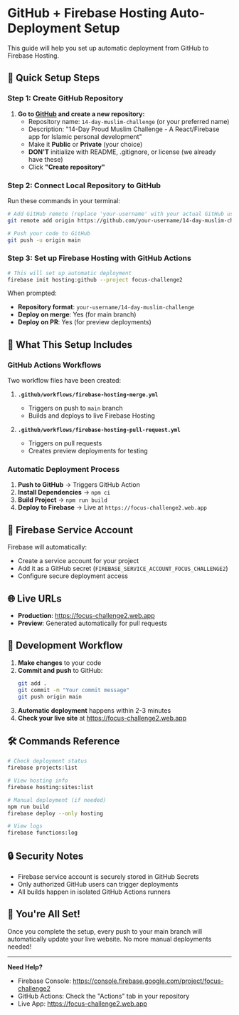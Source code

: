 # GitHub + Firebase Hosting Auto-Deployment Setup

This guide will help you set up automatic deployment from GitHub to Firebase Hosting.

## 🚀 Quick Setup Steps

### Step 1: Create GitHub Repository

1. **Go to [GitHub](https://github.com) and create a new repository:**
   - Repository name: `14-day-muslim-challenge` (or your preferred name)
   - Description: "14-Day Proud Muslim Challenge - A React/Firebase app for Islamic personal development"
   - Make it **Public** or **Private** (your choice)
   - **DON'T** initialize with README, .gitignore, or license (we already have these)
   - Click **"Create repository"**

### Step 2: Connect Local Repository to GitHub

Run these commands in your terminal:

```bash
# Add GitHub remote (replace 'your-username' with your actual GitHub username)
git remote add origin https://github.com/your-username/14-day-muslim-challenge.git

# Push your code to GitHub
git push -u origin main
```

### Step 3: Set up Firebase Hosting with GitHub Actions

```bash
# This will set up automatic deployment
firebase init hosting:github --project focus-challenge2
```

When prompted:
- **Repository format**: `your-username/14-day-muslim-challenge`
- **Deploy on merge**: Yes (for main branch)
- **Deploy on PR**: Yes (for preview deployments)

## 🔧 What This Setup Includes

### GitHub Actions Workflows
Two workflow files have been created:

1. **`.github/workflows/firebase-hosting-merge.yml`**
   - Triggers on push to `main` branch
   - Builds and deploys to live Firebase Hosting

2. **`.github/workflows/firebase-hosting-pull-request.yml`**
   - Triggers on pull requests
   - Creates preview deployments for testing

### Automatic Deployment Process
1. **Push to GitHub** → Triggers GitHub Action
2. **Install Dependencies** → `npm ci`
3. **Build Project** → `npm run build`
4. **Deploy to Firebase** → Live at `https://focus-challenge2.web.app`

## 🔑 Firebase Service Account

Firebase will automatically:
- Create a service account for your project
- Add it as a GitHub secret (`FIREBASE_SERVICE_ACCOUNT_FOCUS_CHALLENGE2`)
- Configure secure deployment access

## 🌐 Live URLs

- **Production**: https://focus-challenge2.web.app
- **Preview**: Generated automatically for pull requests

## 📝 Development Workflow

1. **Make changes** to your code
2. **Commit and push** to GitHub:
   ```bash
   git add .
   git commit -m "Your commit message"
   git push origin main
   ```
3. **Automatic deployment** happens within 2-3 minutes
4. **Check your live site** at https://focus-challenge2.web.app

## 🛠️ Commands Reference

```bash
# Check deployment status
firebase projects:list

# View hosting info
firebase hosting:sites:list

# Manual deployment (if needed)
npm run build
firebase deploy --only hosting

# View logs
firebase functions:log
```

## 🔒 Security Notes

- Firebase service account is securely stored in GitHub Secrets
- Only authorized GitHub users can trigger deployments
- All builds happen in isolated GitHub Actions runners

## 🎉 You're All Set!

Once you complete the setup, every push to your main branch will automatically update your live website. No more manual deployments needed!

---

**Need Help?** 
- Firebase Console: https://console.firebase.google.com/project/focus-challenge2
- GitHub Actions: Check the "Actions" tab in your repository
- Live App: https://focus-challenge2.web.app